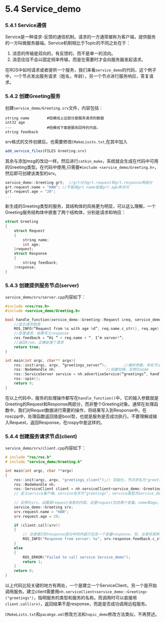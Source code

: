 # 5.4 Service_demo
### 5.4.1 Service通信
Service是一种请求-反馈的通信机制。请求的一方通常被称为客户端，提供服务的一方叫做服务器端。Service机制相比于Topic的不同之处在于：
1. 消息的传输是双向的，有反馈的，而不是单一的流向。 
2. 消息往往不会以固定频率传输，而是在需要时才会向服务器发起请求。

在ROS中如何请求或者提供一个服务，我们来看`service_demo`的代码，这个例子中，一个节点发出服务请求（姓名，年龄），另一个节点进行服务响应，答复请求。

### 5.4.2 创建Greeting服务
创建`service_demo/Greeting.srv`文件，内容包括：
```
string name        #短横线上边部分是服务请求的数据
int32 age          
---                #短横线下面是服务回传的内容。
string feedback
```
srv格式的文件创建后，也需要修改`CMakeLissts.txt`,在其中加入
```cmake
add_service_files(FILES Greeting.srv)
```
其余与添加msg的改动一样。然后进行`catkin_make`，系统就会生成在代码中可用的Greeting类型。在代码中使用,只需要`#include <service_demo/Greeting.h>`，然后即可创建该类型的srv。
```cpp
service_demo::Greeting grt;  //grt分为grt.request和grt.response两部分
grt.request.name = "HAN"; //不能用grt.name或者grt.age来访问  
grt.request.age = "20";
...
```

新生成的Greeting类型的服务，其结构体的风格更为明显，可以这么理解，一个Greeting服务结构体中嵌套了两个结构体，分别是请求和响应：
```cpp
struct Greeting
{
    struct Request
    {
        string name;
        int age;
    }request;
    struct Response
    {
        string feedback;
    }response;
}
```

### 5.4.3 创建提供服务节点(server)
`service_demo/srv/server.cpp`内容如下：
```cpp
#include <ros/ros.h>
#include <service_demo/Greeting.h>

bool handle_function(service_demo::Greeting::Request &req, service_demo::Greeting::Response &res){
    //显示请求信息
    ROS_INFO(“Request from %s with age %d”, req.name.c_str(), req.age);
    //处理请求，结果写入response
    res.feedback = “Hi ” + req.name + “. I’m server!”;
    //返回true，正确处理了请求
    return true;
}

int main(int argc, char** argv){
    ros::init(argc, argv, “greetings_server”);        //解析参数，命名节点
    ros::NodeHandle nh;                       //创建句柄，实例化node
    ros::ServiceServer service = nh.advertiseService(“greetings”, handle_function);  //写明服务的处理函数
    ros::spin();
    return 0;
}
```
在以上代码中，服务的处理操作都写在`handle_function()`中，它的输入参数就是Greeting的Request和Response两部分，而非整个Greeting对象。通常在处理函数中，我们对Requst数据进行需要的操作，将结果写入到Response中。在roscpp中，处理函数返回值是bool型，也就是服务是否成功执行。不要理解成输入Request，返回Response，在rospy中是这样的。

### 5.4.4 创建服务请求节点(client)
`service_demo/srv/client.cpp`内容如下：
```cpp
# include "ros/ros.h"
# include "service_demo/Greeting.h"

int main(int argc, char **argv)
{
	ros::init(argc, argv, "greetings_client");// 初始化，节点命名为"greetings_client"
	ros::NodeHandle nh;
	ros::ServiceClient client = nh.serviceClient<service_demo::Greeting>("greetings");
	// 定义service客户端，service名字为“greetings”，service类型为Service_demo
	
	// 实例化srv，设置其request消息的内容，这里request包含两个变量，name和age，见Greeting.srv
	service_demo::Greeting srv;
	srv.request.name = "HAN";
	srv.request.age = 20;

	if (client.call(srv))
	{
		// 注意我们的response部分中的内容只包含一个变量response，另，注意将其转变成字符串
		ROS_INFO("Response from server: %s", srv.response.feedback.c_str());
	}
	else
	{
		ROS_ERROR("Failed to call service Service_demo");
		return 1;
	}
	return 0;
}
```
以上代码比较关键的地方有两处，一个是建立一个ServiceClient，另一个是开始调用服务。建立client需要用`nh.serviceClient<service_demo::Greeting>("greetings")`，指明服务的类型和服务的名称。而调用时可以直接用`client.call(srv)`，返回结果不是response，而是是否成功调用远程服务。

`CMakeLists.txt`和`pacakge.xml`修改方法和`topic_demo`修改方法类似，不再赘述。